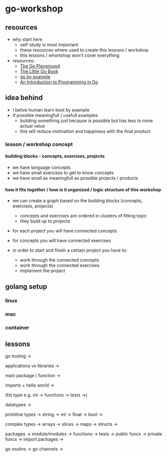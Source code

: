 

# go-workshop


## resources
- why start here
    - self-study is most important
    - these resources where used to create this lessons / workshop
    - this lessons / whortshop won't cover everything
- resources:
    - [The Go Playground](https://play.golang.org/)
    - [The Little Go Book](https://github.com/karlseguin/the-little-go-book/blob/master/en/go.md)
    - [go by example](https://gobyexample.com/)
    - [An Introduction to Programming in Go](https://www.golang-book.com/books/intro)


## idea behind
- I belive human learn best by example
- if possible meaningfull / usefull examples
    - building something just because is possible but has less to none actual value
    - this will reduce motivation and happiness with the final product

### lesson / workshop concept

#### building blocks - concepts, exercises, projects
- we have language concepts
- we have small exercises to get to know concepts
- we have small as meaningfull as possible projects / products

#### how it fits together / how is it organized / logic structure of this workshop
- we can create a graph based on the building blocks (concepts, exercises, projects)
    - concepts and exercises are ordered in clusters of fitting topic
    - they build up to projects
- for each project you will have connected concepts
- for concepts you will have connected exercises

- in order to start and finish a certain project you have to:
    - work through the connected concepts
    - work through the connected exercises
    - implement the project


## golang setup

### linux

### mac

### container


## lessons
go tooling ->

applications vs libraries ->

main package / function ->

imports + hello world ->

(fst type e.g. int -> functions -> tests ->)

datatypes ->

primitive types ->
string ->
int ->
float ->
bool ->

complex types ->
arrays ->
slices ->
maps ->
structs ->

packages ->
module/modules ->
functions ->
tests ->
public funcs ->
private funcs ->
import packages ->

go routins ->
go channels ->
